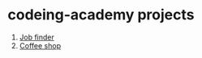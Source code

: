 # codeing-academy projects

1. [Job finder](https://naifsameer.github.io/codeing-academy/0-job-finder/index.html)
2. [Coffee shop](https://naifsameer.github.io/codeing-academy/1-coffee-shop/index.html)
